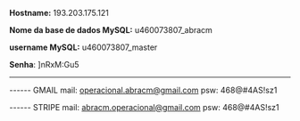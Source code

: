 **Hostname:** 193.203.175.121

**Nome da base de dados MySQL:** u460073807_abracm

**username MySQL:** u460073807_master

**Senha**: ]nRxM:Gu5



---




------ GMAIL
mail: operacional.abracm@gmail.com
psw: 468@#4AS!sz1

------ STRIPE
mail: abracm.operacional@gmail.com
psw: 468@#4AS!sz1
